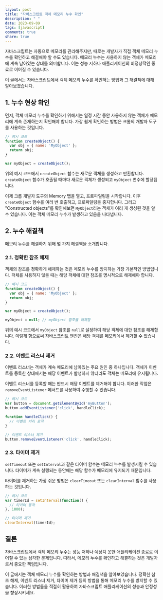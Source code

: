 ```yaml
---
layout: post
title: "자바스크립트 객체 메모리 누수 확인"
description: " "
date: 2023-09-09
tags: [javascript]
comments: true
share: true
---
```


자바스크립트는 자동으로 메모리를 관리해주지만, 때로는 개발자가 직접 객체 메모리 누수를 확인하고 해결해야 할 수도 있습니다. 메모리 누수는 사용하지 않는 객체가 메모리에 계속 남아있는 상태를 의미합니다. 이는 성능 저하나 애플리케이션의 비정상적인 종료로 이어질 수 있습니다.

이 글에서는 자바스크립트에서 객체 메모리 누수를 확인하는 방법과 그 해결책에 대해 알아보겠습니다.

## 1. 누수 현상 확인

먼저, 객체 메모리 누수를 확인하기 위해서는 일정 시간 동안 사용하지 않는 객체가 메모리에 계속 존재하는지 확인해야 합니다. 가장 쉽게 확인하는 방법은 크롬의 개발자 도구를 사용하는 것입니다.

```javascript
// 예시 코드
function createObject() {
  var obj = { name: 'MyObject' };
  return obj;
}

var myObject = createObject();
```

위의 예시 코드에서 `createObject` 함수는 새로운 객체를 생성하고 반환합니다. `createObject` 함수가 호출될 때마다 새로운 객체가 생성되고 `myObject` 변수에 할당됩니다.

이제 크롬 개발자 도구의 Memory 탭을 열고, 프로파일링을 시작합니다. 이후 `createObject` 함수를 여러 번 호출하고, 프로파일링을 중지합니다. 그리고 "Constructed objects"를 확인해보면 `MyObject`라는 객체가 여러 개 생성된 것을 알 수 있습니다. 이는 객체 메모리 누수가 발생하고 있음을 나타냅니다.

## 2. 누수 해결책

메모리 누수를 해결하기 위해 몇 가지 해결책을 소개합니다.

### 2.1. 정확한 참조 해제

객체의 참조를 정확하게 해제하는 것은 메모리 누수를 방지하는 가장 기본적인 방법입니다. 객체를 사용하지 않을 때는 해당 객체에 대한 참조를 명시적으로 해제해야 합니다.

```javascript
// 예시 코드
function createObject() {
  var obj = { name: 'MyObject' };
  return obj;
}

var myObject = createObject();

myObject = null; // myObject 참조를 해제함
```

위의 예시 코드에서 `myObject` 참조를 `null`로 설정하여 해당 객체에 대한 참조를 해제합니다. 이렇게 함으로써 자바스크립트 엔진은 해당 객체를 메모리에서 제거할 수 있습니다.

### 2.2. 이벤트 리스너 제거

이벤트 리스너는 객체가 계속 메모리에 남아있는 주요 원인 중 하나입니다. 객체가 이벤트를 등록한 상태에서는 해당 이벤트가 발생하지 않더라도 객체는 메모리에 유지됩니다.

이벤트 리스너를 등록할 때는 반드시 해당 이벤트를 제거해야 합니다. 이러한 작업은 `removeEventListener` 메서드를 사용하여 수행할 수 있습니다.

```javascript
// 예시 코드
var button = document.getElementById('myButton');
button.addEventListener('click', handleClick);

function handleClick() {
  // 이벤트 처리 로직
}

// 이벤트 리스너 제거
button.removeEventListener('click', handleClick);
```

### 2.3. 타이머 제거

`setTimeout` 또는 `setInterval`과 같은 타이머 함수는 메모리 누수를 발생시킬 수 있습니다. 타이머가 계속 실행되는 동안에는 해당 함수가 메모리에 유지되기 때문입니다.

타이머를 제거하는 가장 쉬운 방법은 `clearTimeout` 또는 `clearInterval` 함수를 사용하는 것입니다.

```javascript
// 예시 코드
var timerId = setInterval(function() {
  // 타이머 동작
}, 1000);

// 타이머 제거
clearInterval(timerId);
```

## 결론

자바스크립트에서 객체 메모리 누수는 성능 저하나 예상치 못한 애플리케이션 종료로 이어질 수 있는 심각한 문제입니다. 따라서, 메모리 누수를 확인하고 해결하는 것은 개발자로서 중요한 책임입니다.

이 글에서는 객체 메모리 누수를 확인하는 방법과 해결책을 알아보았습니다. 정확한 참조 해제, 이벤트 리스너 제거, 타이머 제거 등의 방법을 통해 메모리 누수를 방지할 수 있습니다. 이러한 방법들을 적절히 활용하여 자바스크립트 애플리케이션의 성능과 안정성을 향상시키세요.